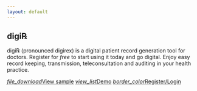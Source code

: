 ```yaml
---
layout: default
---
```

<script type="text/javascript" src="https://cdnjs.cloudflare.com/ajax/libs/jspdf/2.1.1/jspdf.umd.min.js"></script>

## digi&#8478;

<p>digi&#8478; (pronounced digirex) is a digital patient record generation tool for doctors. Register for <i>free</i> to start using it today and go digital. Enjoy easy record keeping, transmission, teleconsultation and auditing in your health practice.</p>
<p>
    <a href="./digiRx.pdf" class="waves-effect waves-light btn" download><i class="material-icons left">file_download</i>View sample</a>
    <a href="./demo" class="waves-effect waves-light btn"><i class="material-icons left">view_list</i>Demo</a>
    <a href="./register" class="waves-effect waves-light btn"><i class="material-icons left">border_color</i>Register/Login</a>
</p>

<script> function otherSignedInStuff(){ window.location.href = "./demo" ; } </script>

